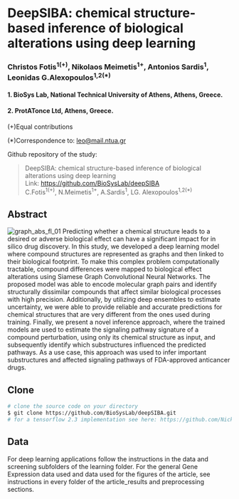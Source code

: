 # DeepSIBA: chemical structure-based inference of biological alterations using deep learning
### Christos Fotis<sup>1(+)</sup>, Nikolaos Meimetis<sup>1+</sup>, Antonios Sardis<sup>1</sup>, Leonidas G.Alexopoulos<sup>1,2(*)</sup>
 #### 1. BioSys Lab, National Technical University of Athens, Athens, Greece.
#### 2. ProtATonce Ltd, Athens, Greece.

(+)Equal contributions

(*)Correspondence to: leo@mail.ntua.gr

Github repository of the study:
> DeepSIBA: chemical structure-based inference of biological alterations using deep learning <br>
> Link: https://github.com/BioSysLab/deepSIBA <br>
> C.Fotis<sup>1(+)</sup>, N.Meimetis<sup>1+</sup>, A.Sardis<sup>1</sup>, LG. Alexopoulos<sup>1,2(*)</sup>



## Abstract
![graph_abs_fl_01](https://user-images.githubusercontent.com/48244638/80760167-251cc900-8b41-11ea-9922-b4a1887a181d.png)
Predicting whether a chemical structure leads to a desired or adverse biological effect can have a significant impact for in silico drug discovery. In this study, we developed a deep learning model where compound structures are represented as graphs and then linked to their biological footprint. To make this complex problem computationally tractable, compound differences were mapped to biological effect alterations using Siamese Graph Convolutional Neural Networks. The proposed model was able to encode molecular graph pairs and identify structurally dissimilar compounds that affect similar biological processes with high precision. Additionally, by utilizing deep ensembles to estimate uncertainty, we were able to provide reliable and accurate predictions for chemical structures that are very different from the ones used during training. Finally, we present a novel inference approach, where the trained models are used to estimate the signaling pathway signature of a compound perturbation, using only its chemical structure as input, and subsequently identify which substructures influenced the predicted pathways. As a use case, this approach was used to infer important substructures and affected signaling pathways of FDA-approved anticancer drugs.

## Clone
```bash
# clone the source code on your directory
$ git clone https://github.com/BioSysLab/deepSIBA.git
# for a tensorflow 2.3 implementation see here: https://github.com/NickMeim/deepSIBA_tf2
```

## Data
For deep learning applications follow the instructions in the data and screening subfolders of the learning folder.
For the general Gene Expression data used and data used for the figures of the article, see instructions in every folder of the article_results and preprocessing sections.

